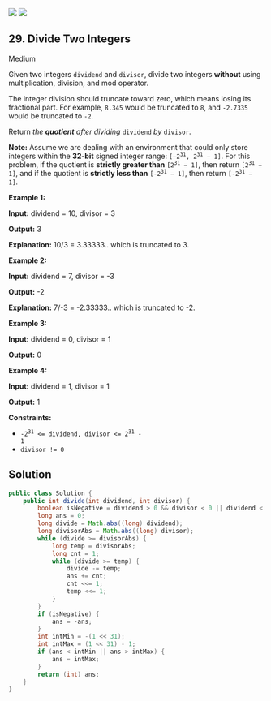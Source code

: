 [![](https://img.shields.io/github/stars/javadev/LeetCode-in-Java?label=Stars&style=flat-square)](https://github.com/javadev/LeetCode-in-Java)
[![](https://img.shields.io/github/forks/javadev/LeetCode-in-Java?label=Fork%20me%20on%20GitHub%20&style=flat-square)](https://github.com/javadev/LeetCode-in-Java/fork)

## 29\. Divide Two Integers

Medium

Given two integers `dividend` and `divisor`, divide two integers **without** using multiplication, division, and mod operator.

The integer division should truncate toward zero, which means losing its fractional part. For example, `8.345` would be truncated to `8`, and `-2.7335` would be truncated to `-2`.

Return _the **quotient** after dividing_ `dividend` _by_ `divisor`.

**Note:** Assume we are dealing with an environment that could only store integers within the **32-bit** signed integer range: <code>[−2<sup>31</sup>, 2<sup>31</sup> − 1]</code>. For this problem, if the quotient is **strictly greater than** <code>[2<sup>31</sup> − 1]</code>, then return <code>[2<sup>31</sup> − 1]</code>, and if the quotient is **strictly less than** <code>[-2<sup>31</sup> − 1]</code>, then return <code>[-2<sup>31</sup> − 1]</code>.

**Example 1:**

**Input:** dividend = 10, divisor = 3

**Output:** 3

**Explanation:** 10/3 = 3.33333.. which is truncated to 3. 

**Example 2:**

**Input:** dividend = 7, divisor = -3

**Output:** -2

**Explanation:** 7/-3 = -2.33333.. which is truncated to -2. 

**Example 3:**

**Input:** dividend = 0, divisor = 1

**Output:** 0 

**Example 4:**

**Input:** dividend = 1, divisor = 1

**Output:** 1 

**Constraints:**

*   <code>-2<sup>31</sup> <= dividend, divisor <= 2<sup>31</sup> - 1</code>
*   `divisor != 0`

## Solution

```java
public class Solution {
    public int divide(int dividend, int divisor) {
        boolean isNegative = dividend > 0 && divisor < 0 || dividend < 0 && divisor > 0;
        long ans = 0;
        long divide = Math.abs((long) dividend);
        long divisorAbs = Math.abs((long) divisor);
        while (divide >= divisorAbs) {
            long temp = divisorAbs;
            long cnt = 1;
            while (divide >= temp) {
                divide -= temp;
                ans += cnt;
                cnt <<= 1;
                temp <<= 1;
            }
        }
        if (isNegative) {
            ans = -ans;
        }
        int intMin = -(1 << 31);
        int intMax = (1 << 31) - 1;
        if (ans < intMin || ans > intMax) {
            ans = intMax;
        }
        return (int) ans;
    }
}
```